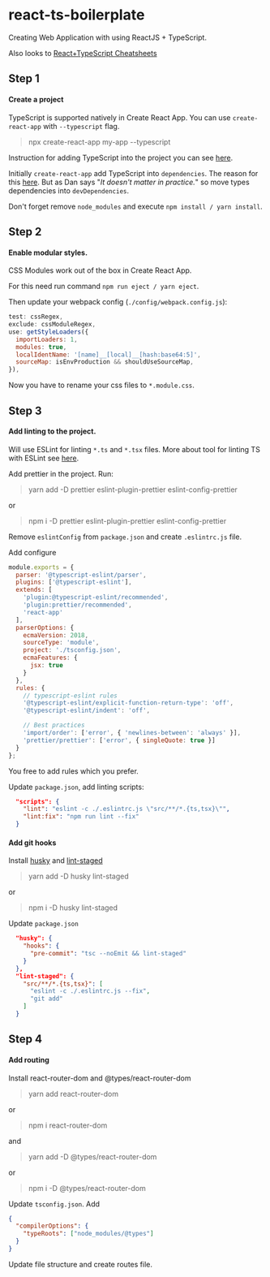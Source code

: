 # react-ts-boilerplate

Creating Web Application with using ReactJS + TypeScript.

Also looks to [React+TypeScript Cheatsheets](https://github.com/sw-yx/react-typescript-cheatsheet)

## Step 1

#### Create a project

TypeScript is supported natively in Create React App. You can use `create-react-app` with `--typescript` flag.

> npx create-react-app my-app --typescript

Instruction for adding TypeScript into the project you can see [here](https://facebook.github.io/create-react-app/docs/adding-typescript).

Initially `create-react-app` add TypeScript into `dependencies`. The reason for this [here](https://github.com/facebook/create-react-app/issues/6180#issuecomment-453640473). But as Dan says "_It doesn't matter in practice._" so move types dependencies into `devDependencies`.

Don't forget remove `node_modules` and execute `npm install / yarn install`.

## Step 2

#### Enable modular styles.

CSS Modules work out of the box in Create React App.

For this need run command `npm run eject / yarn eject`.

Then update your webpack config (`./config/webpack.config.js`):

```js
test: cssRegex,
exclude: cssModuleRegex,
use: getStyleLoaders({
  importLoaders: 1,
  modules: true,
  localIdentName: '[name]__[local]__[hash:base64:5]',
  sourceMap: isEnvProduction && shouldUseSourceMap,
}),
```

Now you have to rename your css files to `*.module.css`.

## Step 3

#### Add linting to the project.

Will use ESLint for linting `*.ts` and `*.tsx` files. More about tool for linting TS with ESLint see [here](https://github.com/typescript-eslint/typescript-eslint).

Add prettier in the project. Run:

> yarn add -D prettier eslint-plugin-prettier eslint-config-prettier

or

> npm i -D prettier eslint-plugin-prettier eslint-config-prettier

Remove `eslintConfig` from `package.json` and create `.eslintrc.js` file.

Add configure

```js
module.exports = {
  parser: '@typescript-eslint/parser',
  plugins: ['@typescript-eslint'],
  extends: [
    'plugin:@typescript-eslint/recommended',
    'plugin:prettier/recommended',
    'react-app'
  ],
  parserOptions: {
    ecmaVersion: 2018,
    sourceType: 'module',
    project: './tsconfig.json',
    ecmaFeatures: {
      jsx: true
    }
  },
  rules: {
    // typescript-eslint rules
    '@typescript-eslint/explicit-function-return-type': 'off',
    '@typescript-eslint/indent': 'off',

    // Best practices
    'import/order': ['error', { 'newlines-between': 'always' }],
    'prettier/prettier': ['error', { singleQuote: true }]
  }
};
```

You free to add rules which you prefer.

Update ```package.json```, add linting scripts:
```json
  "scripts": {
    "lint": "eslint -c ./.eslintrc.js \"src/**/*.{ts,tsx}\"",
    "lint:fix": "npm run lint --fix"
  }
```

#### Add git hooks

Install [husky](https://github.com/typicode/husky) and [lint-staged](https://github.com/okonet/lint-staged)

> yarn add -D husky lint-staged

or

> npm i -D husky lint-staged

Update `package.json`

```json
  "husky": {
    "hooks": {
      "pre-commit": "tsc --noEmit && lint-staged"
    }
  },
  "lint-staged": {
    "src/**/*.{ts,tsx}": [
      "eslint -c ./.eslintrc.js --fix",
      "git add"
    ]
  }
```

## Step 4

#### Add routing

Install react-router-dom and @types/react-router-dom

> yarn add react-router-dom

or

> npm i react-router-dom

and

> yarn add -D @types/react-router-dom

or

> npm i -D @types/react-router-dom

Update `tsconfig.json`. Add

```json
{
  "compilerOptions": {
    "typeRoots": ["node_modules/@types"]
  }
}
```

Update file structure and create routes file.